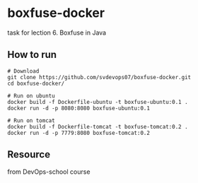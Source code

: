 # boxfuse-docker
task for lection 6. Boxfuse in Java
## How to run

```
# Download
git clone https://github.com/svdevops07/boxfuse-docker.git
cd boxfuse-docker/

# Run on ubuntu
docker build -f Dockerfile-ubuntu -t boxfuse-ubuntu:0.1 .
docker run -d -p 8080:8080 boxfuse-ubuntu:0.1

# Run on tomcat
docker build -f Dockerfile-tomcat -t boxfuse-tomcat:0.2 .
docker run -d -p 7779:8080 boxfuse-tomcat:0.2
```

## Resource
from DevOps-school course
